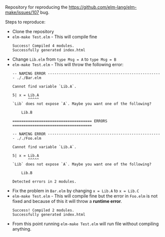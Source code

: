Repository for reproducing the https://github.com/elm-lang/elm-make/issues/107 bug.

Steps to reproduce:
* Clone the repository
* `elm-make Test.elm` - This will compile fine
  ```
  Success! Compiled 4 modules.
  Successfully generated index.html
  ```
* Change `Lib.elm` from `type Msg = A` to `type Msg = B`
* `elm-make Test.elm` - This will throw the following error:
  ```
  -- NAMING ERROR ---------------------------------------------------- ././Bar.elm

  Cannot find variable `Lib.A`.

  5| x = Lib.A
         ^^^^^
  `Lib` does not expose `A`. Maybe you want one of the following?

      Lib.B

  ==================================== ERRORS ====================================

  -- NAMING ERROR ---------------------------------------------------- ././Foo.elm

  Cannot find variable `Lib.A`.

  5| x = Lib.A
         ^^^^^
  `Lib` does not expose `A`. Maybe you want one of the following?

      Lib.B

  Detected errors in 2 modules.
  ```
* Fix the problem in `Bar.elm` by changing `x = Lib.A` to `x = Lib.C`
* `elm-make Test.elm` - This will compile fine but the error in `Foo.elm` is not
  fixed and because of this it will throw a **runtime error**.
  ```
  Success! Compiled 2 modules.
  Successfully generated index.html
  ```
* From this point running `elm-make Test.elm` will run file without compiling
  anything.
